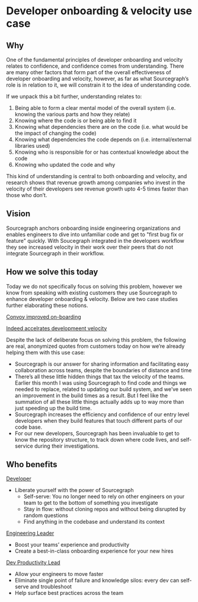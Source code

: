 # Developer onboarding & velocity use case

## Why

One of the fundamental principles of developer onboarding and velocity relates to confidence, and confidence comes from understanding. There are many other factors that form part of the overall effectiveness of developer onboarding and velocity, however, as far as what Sourcegraph’s role is in relation to it, we will constrain it to the idea of understanding code.

If we unpack this a bit further, understanding relates to:

1. Being able to form a clear mental model of the overall system (i.e. knowing the various parts and how they relate)
1. Knowing where the code is or being able to find it
1. Knowing what dependencies there are on the code (i.e. what would be the impact of changing the code)
1. Knowing what dependencies the code depends on (i.e. internal/external libraries used)
1. Knowing who is responsible for or has contextual knowledge about the code
1. Knowing who updated the code and why

This kind of understanding is central to both onboarding and velocity, and research shows that revenue growth among companies who invest in the velocity of their developers see revenue growth upto 4-5 times faster than those who don’t.

## Vision

Sourcegraph anchors onboarding inside engineering organizations and enables engineers to dive into unfamiliar code and get to "first bug fix or feature" quickly. With Soucegraph integrated in the developers workflow they see increased velocity in their work over their peers that do not integrate Sourcegraph in their workflow.

## How we solve this today

Today we do not specifically focus on solving this problem, however we know from speaking with existing customers they use Sourcegraph to enhance developer onboarding & velocity. Below are two case studies further elaborating these notions.

[Convoy improved on-boarding](https://about.sourcegraph.com/case-studies/convoy-improved-on-boarding/)

[Indeed accelrates developmeent velocity](https://about.sourcegraph.com/case-studies/indeed-accelerates-development-velocity/)

Despite the lack of deliberate focus on solving this problem, the following are real, anonymized quotes from customers today on how we’re already helping them with this use case:

- Sourcegraph is our answer for sharing information and facilitating easy collaboration across teams, despite the boundaries of distance and time
- There’s all these little hidden things that tax the velocity of the teams. Earlier this month I was using Sourcegraph to find code and things we needed to replace, related to updating our build system, and we’ve seen an improvement in the build times as a result. But I feel like the summation of all these little things actually adds up to way more than just speeding up the build time.
- Sourcegraph increases the efficiency and confidence of our entry level developers when they build features that touch different parts of our code base.
- For our new developers, Sourcegraph has been invaluable to get to know the repository structure, to track down where code lives, and self-service during their investigations.

## Who benefits

[Developer](https://docs.google.com/presentation/d/1aQhcWoWd_LJXdAgEn7JBGnZV5pfN6UJyct2VV-ZiTXI/edit#slide=id.ge9b93ff711_1_0)

- Liberate yourself with the power of Sourcegraph
  - Self-serve: You no longer need to rely on other engineers on your team to get to the bottom of something you investigate
  - Stay in flow: without cloning repos and without being disrupted by random questions
  - Find anything in the codebase and understand its context

[Engineering Leader](https://docs.google.com/presentation/d/1aQhcWoWd_LJXdAgEn7JBGnZV5pfN6UJyct2VV-ZiTXI/edit#slide=id.ge9b93ff711_0_19)

- Boost your teams’ experience and productivity
- Create a best-in-class onboarding experience for your new hires

[Dev Productivity Lead](https://docs.google.com/presentation/d/1aQhcWoWd_LJXdAgEn7JBGnZV5pfN6UJyct2VV-ZiTXI/edit#slide=id.ge9b93ff711_0_19)

- Allow your engineers to move faster
- Eliminate single point of failure and knowledge silos: every dev can self-serve and troubleshoot
- Help surface best practices across the team
